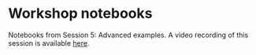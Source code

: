 # Workshop notebooks

Notebooks from Session 5: Advanced examples. A video recording of this session is available [here](https://www.youtube.com/watch?v=WkkbrgP7Sss&list=PL0npZJrngL80qhDgf7xm3g12DEOdqUle6&index=5).
